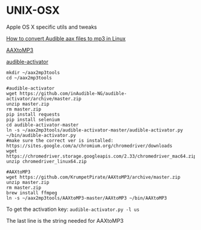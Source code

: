 # UNIX-OSX
Apple OS X specific utils and tweaks



[How to convert Audible aax files to mp3 in Linux](https://en.code-bude.net/2017/02/12/how-to-convert-audible-aax-files-to-mp3-in-linux/)

[AAXtoMP3](https://github.com/KrumpetPirate/AAXtoMP3)

[audible-activator](https://github.com/inAudible-NG/audible-activator)

``` shell
mkdir ~/aax2mp3tools
cd ~/aax2mp3tools

#audible-activator
wget https://github.com/inAudible-NG/audible-activator/archive/master.zip
unzip master.zip
rm master.zip
pip install requests
pip install selenium
cd audible-activator-master
ln -s ~/aax2mp3tools/audible-activator-master/audible-activator.py ~/bin/audible-activator.py
#make sure the correct ver is installed:  https://sites.google.com/a/chromium.org/chromedriver/downloads
wget https://chromedriver.storage.googleapis.com/2.33/chromedriver_mac64.zip
unzip chromedriver_linux64.zip

#AAXtoMP3
wget https://github.com/KrumpetPirate/AAXtoMP3/archive/master.zip
unzip master.zip
rm master.zip
brew install ffmpeg
ln -s ~/aax2mp3tools/AAXtoMP3-master/AAXtoMP3 ~/bin/AAXtoMP3
```


To get the activation key: `audible-activator.py -l us`

The last line is the string needed for AAXtoMP3

